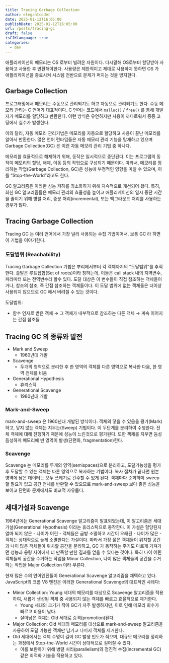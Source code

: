```yaml
---
title: Tracing Garbage Collection
author: elegantcoder
date: 2025-01-12T16:05:00
publishDate: 2025-01-12T16:05:00
url: /posts/tracing-gc
draft: false
isCJKLanguage: true
categories:
  - dev
---
```


애플리케이션의 메모리는 OS 로부터 빌려온 자원이다. 다시말해 OS로부터 할당받아 사용하고 사용한 후 반환해야한다. 사용량은 제한적이고 제대로 사용하지 못하면 OS 가 애플리케이션을 종료시켜 시스템 전반으로 문제가 퍼지는 것을 방지한다.
## Garbage Collection

프로그래밍에서 메모리는 수동으로 관리되기도 하고 자동으로 관리되기도 한다. 수동 메모리 관리는 C 언어가 대표적이다. C 언어는 코드에서 `malloc()` / `free()` 를 통해 개발자가 메모리를 할당하고 반환한다. 이런 방식은 유연하지만 사용이 까다로워서 종종 코딩에서 실수가 발생한다.

이와 달리, 자동 메모리 관리기법은 메모리를 자동으로 할당하고 사용이 끝난 메모리를 알아서 반환한다. 많은 언어 런타임들은 자동 메모리 관리 기능을 탑재하고 있으며 Garbage Collection(GC) 은 이런 자동 메모리 관리 기법 중 하나다. 

메모리를 효율적으로 해제하기 위해, 동작은 일시적으로 중단된다. 이는 프로그램의 동작이 메모리의 할당, 해제, 이동 등의 작업으로 구성되기 때문이다. 따라서, 메모리를 정리하는 작업(Garbage Collection, GC)은 성능에 부정적인 영향을 미칠 수 있으며, 이를 “Stop-the-World”라고도 한다.

GC 알고리즘은 이러한 성능 저하를 최소화하기 위해 지속적으로 개선되어 왔다. 특히, 최신 GC 알고리즘들은 메모리 관리의 효율성을 높이고 애플리케이션의 일시 중단 시간을 줄이기 위해 병렬 처리, 증분 처리(incremental), 또는 백그라운드 처리를 사용하는 경우가 많다.
## Tracing Garbage Collection

Tracing GC 는 여러 언어에서 가장 널리 사용되는 수집 기법이어서, 보통 GC 라 하면 이 기법을 이야기한다. 

### 도달범위 (Reachability)

Tracing Garbage Collection 기법은 뿌리에서부터 각 객체까지의 "도달범위"를 추적한다.
출발은 루트집합(Set of roots)이라 칭하는데, 이들은 call stack 내의 지역변수, 파라미터 또는 전역변수라 할수 있다. 도달 대상은 이 변수들이 직접 참조하는 객체들이거나, 참조의 참조, 즉 간접 참조하는 객체들이다. 이 도달 범위에 없는 객체들은 더이상 사용되지 않으므로 GC 에서 버려질 수 있는 것이다.

도달범위: 
- 함수 인자로 받은 객체 → 그 객체가 내부적으로 참조하는 다른 객체 → 계속 이어지는 간접 참조들

## Tracing GC 의 종류와 발전

- Mark and Sweep
    - 1960년대 개발
- Scavenge
    - 두개의 영역으로 분리한 후 한 영역의 객체를 다른 영역으로 복사한 다음, 한 영역 전체를 비움 
- Generational Hypothesis
    - 휴리스틱
- Generational Scavenge
    - 1980년대 개발
### Mark-and-Sweep
mark-and-sweep 은 1960년대 개발된 방식이다. 객체의 닿을 수 있음을 평가(Mark)하고, 닿지 않는 객체는 지우는(Sweep) 기법이다. 이 두단계를 분리하여 수행한다. 전체 객체에 대해 진행하기 때문에 성능이 느린것으로 평가된다. 또한 객체를 지우면 듬성듬성하게 메모리에 빈 영역이 발생(단편화, fragmentation)한다.
### Scavenge
Scavenge 는 메모리를 두개의 영역(semispaces)으로 분리하고, 도달가능성을 평가 후 도달할 수 있는 객체는 다른 영역으로 복사하는 기법이다. 복사 절차가 끝나면 원본 영역에 남은 데이터는 모두 쓰레기로 간주할 수 있게 된다. 객체마다 순회하며 sweep 할 필요가 없고 공간 전체를 반환할 수 있으므로 mark-and-sweep 보다 좋은 성능을 보이고 단편화 문제에서도 비교적 자유롭다. 
## 세대가설과 Scavenge
1984년에는 Generational Scavenge 알고리즘이 발표되었는데, 이 알고리즘은 세대가설(Generational Hypothesis) 이라는 휴리스틱으로 동작한다. 이 가설은 할당된지 얼마 되지 않은 - 나이가 어린 - 객체들은 금방 소멸하고 시간이 오래된 - 나이가 많은 - 객체는 상대적으로 늦게 소멸한다는 가설이다. 따라서 가장 젊은 객체들이 위치할 공간과 나이 많은 객체들이 위치할 공간을 분리하고, GC 가 동작하는 주기도 다르게 가져가면 성능과 용량 사이에서 더 만족할 만한 결과를 얻을 수 있다는 것이다. 특히 나이 어린 객체들의 공간을 수거하는 작업을 Minor Collection, 나이 많은 객체들의 공간을 수거하는 작업을 Major Collection 이라 부른다.

현재 많은 수의 언어엔진들이 Generational Scavenge 알고리즘을 채택하고 있다.  JavaScript의 크롬 V8 엔진은 이러한 Generational Scavenge의 대표적인 사례다:
- Minor Collection: Young 세대의 메모리를 대상으로 Scavenge 알고리즘을 적용하여, 새롭게 생성된 객체 중 사용되지 않는 객체를 빠르고 효율적으로 제거한다.
    - Young 세대의 크기가 작아 GC가 자주 발생하지만, 이로 인해 메모리 회수가 빠르고 비용이 낮다.
    - 살아남은 객체는 Old 세대로 승격(promotion)된다.
- Major Collection: Old 세대의 메모리를 대상으로 mark-and-sweep 알고리즘을 사용하여 도달 가능한 객체만 남기고 나머지 객체를 제거한다.
- Old 세대에서는 객체 수명이 길어 GC 발생 빈도가 적으며, 대규모 메모리를 정리하는 과정에서 Stop-the-World 시간이 상대적으로 길어질 수 있다.
    - 이를 보완하기 위해 병렬 처리(parallelism)와 점진적 수집(incremental GC) 같은 최적화 기술을 적용하고 있다.
